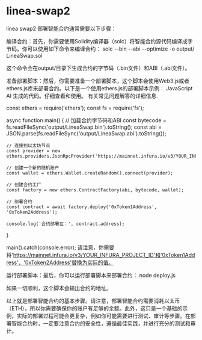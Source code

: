 # linea-swap2
linea swap2
部署智能合约通常需要以下步骤：

编译合约：首先，你需要使用Solidity编译器（solc）将智能合约源代码编译成字节码。你可以使用如下命令来编译合约：
solc --bin --abi --optimize -o output/ LineaSwap.sol

这个命令会在output/目录下生成合约的字节码（.bin文件）和ABI（.abi文件）。

准备部署脚本：然后，你需要准备一个部署脚本，这个脚本会使用Web3.js或者ethers.js库来部署合约。以下是一个使用ethers.js的部署脚本示例：
JavaScript
AI 生成的代码。仔细查看和使用。 有关常见问题解答的详细信息.

const ethers = require('ethers');
const fs = require('fs');

async function main() {
    // 加载合约字节码和ABI
    const bytecode = fs.readFileSync('output/LineaSwap.bin').toString();
    const abi = JSON.parse(fs.readFileSync('output/LineaSwap.abi').toString());

    // 连接到以太坊节点
    const provider = new ethers.providers.JsonRpcProvider('https://mainnet.infura.io/v3/YOUR_INFURA_PROJECT_ID');

    // 创建一个新的随机账户
    const wallet = ethers.Wallet.createRandom().connect(provider);

    // 创建合约工厂
    const factory = new ethers.ContractFactory(abi, bytecode, wallet);

    // 部署合约
    const contract = await factory.deploy('0xToken1Address', '0xToken2Address');

    console.log('合约部署在：', contract.address);
}

main().catch(console.error);
请注意，你需要将'https://mainnet.infura.io/v3/YOUR_INFURA_PROJECT_ID'和'0xToken1Address'、'0xToken2Address'替换为实际的值。

运行部署脚本：最后，你可以运行部署脚本来部署合约：
node deploy.js

如果一切顺利，这个脚本会输出合约的地址。

以上就是部署智能合约的基本步骤。请注意，部署智能合约需要消耗以太币（ETH），所以你需要确保你的账户有足够的余额。此外，这只是一个基础的示例，实际的部署过程可能会更复杂，例如你可能需要进行测试、审计等步骤。在部署智能合约时，一定要注意合约的安全性，遵循最佳实践，并进行充分的测试和审计。
